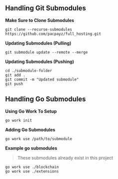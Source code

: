 ## Handling Git Submodules

**Make Sure to Clone Submodules**

```
git clone --recurse-submodules https://github.com/pacpayz/full_hosting.git
```

**Updating Submodules (Pulling)**

```
git submodule update --remote --merge
```

**Updating Submodules (Pushing)**

```
cd ./submodule-folder
git add .
git commit -m "Updated submodule"
git push
```

## Handling Go Submodules

**Using Go Work To Setup**

```
go work init
```

**Adding Go Submodules**

```
go work use /path/to/submodule
```

**Example go submodules** 
> These submodules already exist in this project

```
go work use ./blockchain
go work use ./extensions
```